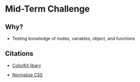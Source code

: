 # Mid-Term Challenge

## Why?
* Testing knowledge of nodes, variables, object, and functions

## Citations
* [ColorKit libary](https://codepen.io/manikoth/pen/NPKVOxm.js) 

* [Normalize CSS](https://necolas.github.io/normalize.css/)


